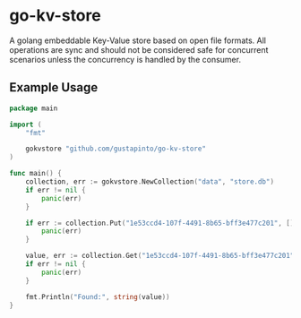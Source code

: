 # go-kv-store

A golang embeddable Key-Value store based on open file formats. All operations are sync and should not be considered safe for concurrent scenarios unless the concurrency is handled by the consumer.

## Example Usage

```go
package main

import (
	"fmt"

	gokvstore "github.com/gustapinto/go-kv-store"
)

func main() {
	collection, err := gokvstore.NewCollection("data", "store.db")
	if err != nil {
		panic(err)
	}

	if err := collection.Put("1e53ccd4-107f-4491-8b65-bff3e477c201", []byte("Hello World!")); err != nil {
		panic(err)
	}

	value, err := collection.Get("1e53ccd4-107f-4491-8b65-bff3e477c201")
	if err != nil {
		panic(err)
	}

	fmt.Println("Found:", string(value))
}

```